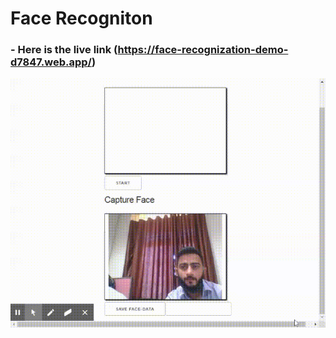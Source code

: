 # Face Recogniton

### - Here is the live link (https://face-recognization-demo-d7847.web.app/)
![Face Recogniton](https://github.com/talhapatel/face-reco-angular-demo/blob/master/src/Assets/screenPreview.gif)


